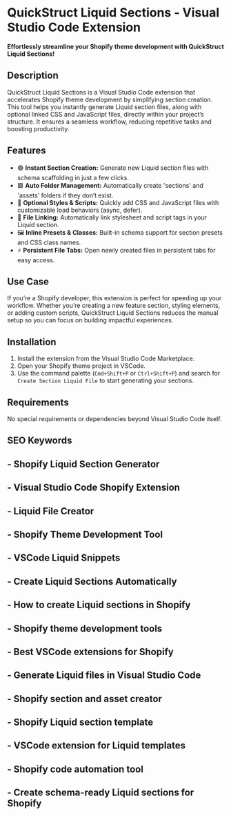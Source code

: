 # QuickStruct Liquid Sections - Visual Studio Code Extension

**Effortlessly streamline your Shopify theme development with QuickStruct Liquid Sections!**

## Description
QuickStruct Liquid Sections is a Visual Studio Code extension that accelerates Shopify theme development by simplifying section creation. This tool helps you instantly generate Liquid section files, along with optional linked CSS and JavaScript files, directly within your project’s structure. It ensures a seamless workflow, reducing repetitive tasks and boosting productivity.

## Features
- 🟢 **Instant Section Creation:** Generate new Liquid section files with schema scaffolding in just a few clicks.
- 🟩 **Auto Folder Management:** Automatically create 'sections' and 'assets' folders if they don’t exist.
- 📂 **Optional Styles & Scripts:** Quickly add CSS and JavaScript files with customizable load behaviors (async, defer).
- 🔗 **File Linking:** Automatically link stylesheet and script tags in your Liquid section.
- 🖼️ **Inline Presets & Classes:** Built-in schema support for section presets and CSS class names.
- ⚡ **Persistent File Tabs:** Open newly created files in persistent tabs for easy access.

## Use Case
If you’re a Shopify developer, this extension is perfect for speeding up your workflow. Whether you’re creating a new feature section, styling elements, or adding custom scripts, QuickStruct Liquid Sections reduces the manual setup so you can focus on building impactful experiences.

## Installation
1. Install the extension from the Visual Studio Code Marketplace.
2. Open your Shopify theme project in VSCode.
3. Use the command palette (`Cmd+Shift+P` or `Ctrl+Shift+P`) and search for `Create Section Liquid File` to start generating your sections.

## Requirements
No special requirements or dependencies beyond Visual Studio Code itself.

## SEO Keywords

## - Shopify Liquid Section Generator
## - Visual Studio Code Shopify Extension
## - Liquid File Creator
## - Shopify Theme Development Tool
## - VSCode Liquid Snippets
## - Create Liquid Sections Automatically
## - How to create Liquid sections in Shopify
## - Shopify theme development tools
## - Best VSCode extensions for Shopify
## - Generate Liquid files in Visual Studio Code
## - Shopify section and asset creator
## - Shopify Liquid section template
## - VSCode extension for Liquid templates
## - Shopify code automation tool
## - Create schema-ready Liquid sections for Shopify